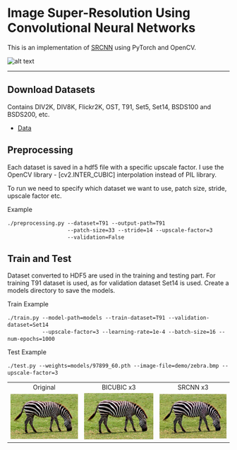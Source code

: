 # Image Super-Resolution Using Convolutional Neural Networks

This is an implementation of [SRCNN](https://arxiv.org/abs/1501.00092) using PyTorch and OpenCV.

![alt text](https://pub.mdpi-res.com/applsci/applsci-10-00854/article_deploy/html/images/applsci-10-00854-g001.png?1582186393)

-----

## Download Datasets

Contains DIV2K, DIV8K, Flickr2K, OST, T91, Set5, Set14, BSDS100 and BSDS200, etc.

- [Data](https://drive.google.com/drive/folders/1A6lzGeQrFMxPqJehK9s37ce-tPDj20mD?usp=sharing)


## Preprocessing

Each dataset is saved in a hdf5 file with a specific upscale factor. I use the OpenCV library - [cv2.INTER_CUBIC] interpolation instead of PIL library.

To run we need to specify which dataset we want to use, patch size, stride, upscale factor etc.

Example

```
./preprocessing.py --dataset=T91 --output-path=T91
                   --patch-size=33 --stride=14 --upscale-factor=3
                   --validation=False
```

## Train and Test

Dataset converted to HDF5 are used in the training and testing part.
For training T91 dataset is used, as for validation dataset Set14 is used. Create a models directory to save the models.

Train Example

```
./train.py --model-path=models --train-dataset=T91 --validation-dataset=Set14
           --upscale-factor=3 --learning-rate=1e-4 --batch-size=16 --num-epochs=1000  
```

Test Example

```
./test.py --weights=models/97899_60.pth --image-file=demo/zebra.bmp --upscale-factor=3
```

<table>
    <tr>
        <td><center>Original</center></td>
        <td><center>BICUBIC x3</center></td>
        <td><center>SRCNN x3</center></td>
    </tr>
    <tr>
    	<td>
    		<center><img src="./demo/zebra.bmp""></center>
    	</td>
    	<td>
    		<center><img src="./demo/zebra_bicubic_x3.bmp"></center>
    	</td>
    	<td>
    		<center><img src="./demo/zebra_srcnn_x3.bmp"></center>
    	</td>
    </tr>
</table>
